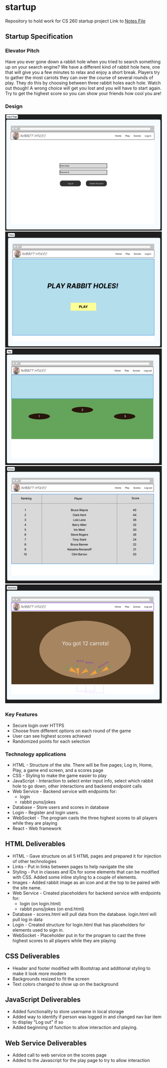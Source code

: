 # startup

Repository to hold work for CS 260 startup project
Link to [Notes File](/notes.md)

## Startup Specification

### Elevator Pitch

Have you ever gone down a rabbit hole when you tried to search something up on your search engine? We have a different kind of rabbit hole here, one that will give you a few minutes to relax and enjoy a short break. Players try to gather the most carrots they can over the course of several rounds of play. They do this by choosing between three rabbit holes each hole. Watch out though! A wrong choice will get you lost and you will have to start again. Try to get the highest score so you can show your friends how cool you are!

### Design

![Log In Page](/DesignImages/Log%20in%20page.png)
![Home Page](/DesignImages/Home%20Page.png)
![Play Page](/DesignImages/Play%20Page.png)
![Scores Page](/DesignImages/Score%20Page.png)
![Game End Page](/DesignImages/Game%20End%20Page.png)

### Key Features

- Secure login over HTTPS
- Choose from different options on each round of the game
- User can see highest scores achieved
- Randomized points for each selection

### Technology applications

- HTML - Structure of the site. There will be five pages; Log in, Home, Play, a game end screen, and a scores page
- CSS - Styling to make the game easier to play
- JavaScript - Interaction to select enter input info, select which rabbit hole to go down, other interactions and backend endpoint calls
- Web Service - Backend service with endpoints for:
  - login
  - rabbit puns/jokes
- Database - Store users and scores in database
- Login - Register and login users.
- WebSocket - The program casts the three highest scores to all players while they are playing
- React - Web framework

## HTML Deliverables

- HTML - Gave structure on all 5 HTML pages and prepared it for injection of other technologies
- Links - Put in links between pages to help navigate the site
- Styling - Put in classes and IDs for some elements that can be modified with CSS. Added some inline styling to a couple of elements.
- Images - Added rabbit image as an icon and at the top to be paired with the site name.
- Web Service - Created placeholders for backend service with endpoints for:
  - login (on login.html)
  - rabbit puns/jokes (on end.html)
- Database - scores.html will pull data from the database. login.html will pull log in data
- Login - Created structure for login.html that has placeholders for elements used to sign in.
- WebSocket - Placeholder put in for the program to cast the three highest scores to all players while they are playing

## CSS Deliverables

- Header and footer modified with Bootstrap and additional styling to make it look more modern
- Backgrounds resized to fit the screen
- Text colors changed to show up on the background

## JavaScript Deliverables

- Added functionality to store username in local storage
- Added way to identify if person was logged in and changed nav bar item to display "Log out" if so
- Added beginning of function to allow interaction and playing.

## Web Service Deliverables

- Added call to web service on the scores page
- Added to the Javascript for the play page to try to allow interaction
